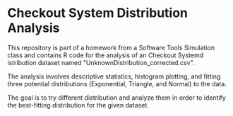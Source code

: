 # Checkout System Distribution Analysis

This repository is part of a homework from a Software Tools Simulation class and contains R code for the analysis of an Checkout Systemd istribution 
dataset named "UnknownDistribution_corrected.csv". 

The analysis involves descriptive statistics, histogram plotting, and fitting three potential distributions (Exponential, Triangle, and Normal)
to the data. 

The goal is to try different distribution and analyze them in order to identify the best-fitting distribution for the given dataset.
